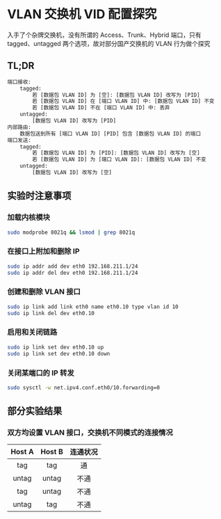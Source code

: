# VLAN 交换机 VID 配置探究

入手了个杂牌交换机，没有所谓的 Access、Trunk、Hybrid 端口，只有 tagged、untagged 两个选项，故对部分国产交换机的 VLAN 行为做个探究

## TL;DR

```txt
端口接收:
    tagged:
        若 [数据包 VLAN ID] 为 [空]: [数据包 VLAN ID] 改写为 [PID]
        若 [数据包 VLAN ID] 在 [端口 VLAN ID] 中: [数据包 VLAN ID] 不变
        若 [数据包 VLAN ID] 不在 [端口 VLAN ID] 中: 丢弃
    untagged:
        [数据包 VLAN ID] 改写为 [PID]
内部路由:
    数据包送到所有 [端口 VLAN ID] [PID] 包含 [数据包 VLAN ID] 的端口
端口发送:
    tagged:
        若 [数据包 VLAN ID] 为 [PID]: [数据包 VLAN ID] 改写为 [空]
        若 [数据包 VLAN ID] 为 [端口 VLAN ID]: [数据包 VLAN ID] 不变
    untagged:
        [数据包 VLAN ID] 改写为 [空]
```

## 实验时注意事项

### 加载内核模块

```bash
sudo modprobe 8021q && lsmod | grep 8021q
```

### 在接口上附加和删除 IP

```bash
sudo ip addr add dev eth0 192.168.211.1/24
sudo ip addr del dev eth0 192.168.211.1/24
```

### 创建和删除 VLAN 接口

```bash
sudo ip link add link eth0 name eth0.10 type vlan id 10
sudo ip link del dev eth0.10
```

### 启用和关闭链路

```bash
sudo ip link set dev eth0.10 up
sudo ip link set dev eth0.10 down
```

### 关闭某端口的 IP 转发

```bash
sudo sysctl -w net.ipv4.conf.eth0/10.forwarding=0
```

## 部分实验结果

### 双方均设置 VLAN 接口，交换机不同模式的连接情况

| Host A | Host B | 连通状况 |
| :----: | :----: | :------: |
|  tag   |  tag   |    通    |
| untag  | untag  |   不通   |
|  tag   | untag  |   不通   |
| untag  |  tag   |   不通   |
